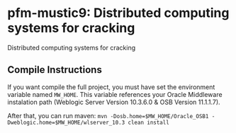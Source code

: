 # pfm-mustic9: Distributed computing systems for cracking
Distributed computing systems for cracking

## Compile Instructions
If you want compile the full project, you must have set the environment variable named `MW_HOME`. This variable references your Oracle Middleware instalation path (Weblogic Server Version 10.3.6.0 & OSB Version 11.1.1.7).

After that, you can run maven: `mvn -Dosb.home=$MW_HOME/Oracle_OSB1 -Dweblogic.home=$MW_HOME/wlserver_10.3 clean install`
